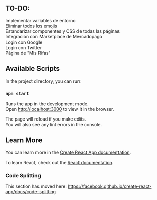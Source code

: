 ## TO-DO:

Implementar variables de entorno<br />
Eliminar todos los emojis<br />
Estandarizar componentes y CSS de todas las páginas<br />
Integración con Marketplace de Mercadopago<br />
Login con Google<br />
Login con Twitter<br />
Página de "Mis Rifas"<br />

## Available Scripts

In the project directory, you can run:

### `npm start`

Runs the app in the development mode.<br />
Open [http://localhost:3000](http://localhost:3000) to view it in the browser.

The page will reload if you make edits.<br />
You will also see any lint errors in the console.

## Learn More

You can learn more in the [Create React App documentation](https://facebook.github.io/create-react-app/docs/getting-started).

To learn React, check out the [React documentation](https://reactjs.org/).

### Code Splitting

This section has moved here: https://facebook.github.io/create-react-app/docs/code-splitting

